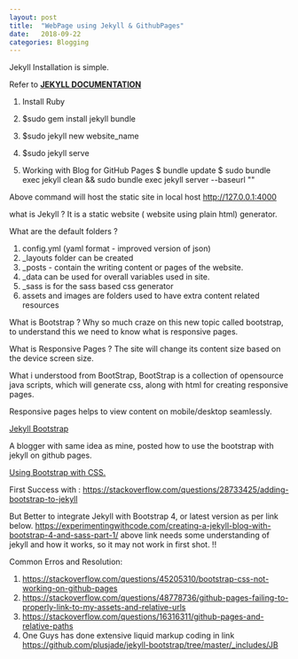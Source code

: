 ```yaml
---
layout: post
title:  "WebPage using Jekyll & GithubPages"
date:   2018-09-22
categories: Blogging
---
```


Jekyll Installation is simple.

Refer to
<b> <a href="https://jekyllrb.com/docs/" > JEKYLL DOCUMENTATION </a> </b>


1. Install Ruby
2. $sudo gem install jekyll bundle
3. $sudo jekyll new website_name
4. $sudo jekyll serve

5. Working with Blog for GitHub Pages
   $ bundle update
   $ sudo bundle exec jekyll clean && sudo bundle exec jekyll server --baseurl ""

Above command will host the static site in local host http://127.0.0.1:4000

what is Jekyll ?
It is a static website ( website using plain html) generator.

What are the default folders ?

1. config.yml (yaml format - improved version of json)
2. _layouts folder can be created
3. _posts - contain the writing content or pages of the website.
4. _data can be used for overall variables used in site.
5. _sass is for the sass based css generator
6. assets and images are folders used to have extra content related resources


What is Bootstrap ?
Why so much craze on this new topic called bootstrap, to understand this
we need to know what is responsive pages.



What is Responsive Pages ?
The site will change its content size based on the device screen size.

What i understood from BootStrap,
BootStrap is a collection of opensource java scripts,
which will generate css, along with html for creating responsive pages.

Responsive pages helps to view content on mobile/desktop seamlessly.

<a href="http://jekyllbootstrap.com/"> Jekyll Bootstrap </a>

A blogger with same idea as mine, posted how to use the
bootstrap with jekyll on github pages.

<a href="http://veithen.github.io/2015/03/26/jekyll-bootstrap.html" >
Using Bootstrap with CSS. </a>

First Success with :
https://stackoverflow.com/questions/28733425/adding-bootstrap-to-jekyll

But Better to integrate Jekyll with Bootstrap 4, or latest version as per link
below.
https://experimentingwithcode.com/creating-a-jekyll-blog-with-bootstrap-4-and-sass-part-1/
above link needs some understanding of jekyll and how it works, so it may not work in first shot. !!

Common Erros and Resolution:
1. https://stackoverflow.com/questions/45205310/bootstrap-css-not-working-on-github-pages
2. https://stackoverflow.com/questions/48778736/github-pages-failing-to-properly-link-to-my-assets-and-relative-urls
3. https://stackoverflow.com/questions/16316311/github-pages-and-relative-paths
4.  One Guys has done extensive liquid markup coding
in link https://github.com/plusjade/jekyll-bootstrap/tree/master/_includes/JB

